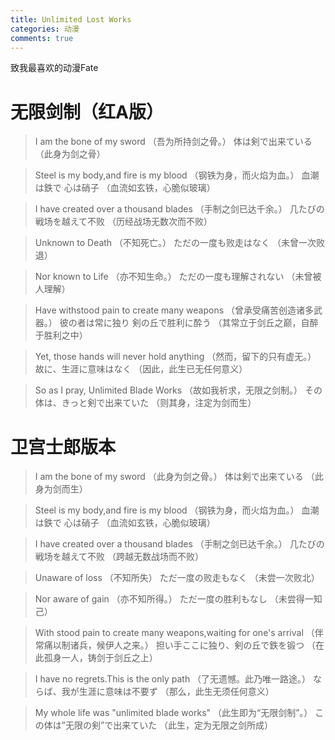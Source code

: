 ```yaml
---
title: Unlimited Lost Works
categories: 动漫
comments: true
---
```


致我最喜欢的动漫Fate

# 无限剑制（红A版）
> I am the bone of my sword
（吾为所持剑之骨。）
体は剣で出来ている
（此身为剑之骨）

> Steel is my body,and fire is my blood
（钢铁为身，而火焰为血。）
血潮は鉄で 心は硝子
（血流如玄铁，心脆似玻璃）

> I have created over a thousand blades
（手制之剑已达千余。）
几たびの戦场を越えて不败
（历经战场无数次而不败）

> Unknown to Death
（不知死亡。）
ただの一度も败走はなく
（未曾一次败退）

> Nor known to Life
（亦不知生命。）
ただの一度も理解されない
（未曾被人理解）

> Have withstood pain to create many weapons
（曾承受痛苦创造诸多武器。）
彼の者は常に独り 剣の丘で胜利に酔う
（其常立于剑丘之巅，自醉于胜利之中）

> Yet, those hands will never hold anything
（然而，留下的只有虚无。）
故に、生涯に意味はなく
（因此，此生已无任何意义）

> So as I pray, Unlimited Blade Works
（故如我祈求，无限之剑制。）
その体は、きっと剣で出来ていた
（则其身，注定为剑而生）

# 卫宫士郎版本
> I am the bone of my sword
（此身为剑之骨。）
体は剣で出来ている
（此身为剑而生）

> Steel is my body,and fire is my blood
（钢铁为身，而火焰为血。）
血潮は鉄で 心は硝子
（血流如玄铁，心脆似玻璃）

> I have created over a thousand blades
（手制之剑已达千余。）
几たびの戦场を越えて不败
（跨越无数战场而不败）

> Unaware of loss
（不知所失）
ただ一度の败走もなく
（未尝一次败北）

> Nor aware of gain
（亦不知所得。）
ただ一度の胜利もなし
（未尝得一知己）

> With stood pain to create many weapons,waiting for one's arrival
（伴常痛以制诸兵，候伊人之来。）
担い手ここに独り、剣の丘で鉄を锻つ
（在此孤身一人，铸剑于剑丘之上）

> I have no regrets.This is the only path
（了无遗憾。此乃唯一路途。）
ならば、我が生涯に意味は不要ず
（那么，此生无须任何意义）

> My whole life was "unlimited blade works"
（此生即为“无限剑制”。）
この体は”无限の剣”で出来ていた
（此生，定为无限之剑所成）

